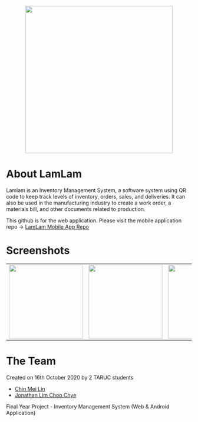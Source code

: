 <p align="center"><img src="https://user-images.githubusercontent.com/37932895/147462649-d071a65a-6812-432a-82b4-96d3b37ebd18.png" width="400"></p>

# About LamLam
Lamlam is an Inventory Management System, a software system using QR code to keep track levels of inventory, orders, sales, and deliveries. It can also be used in the manufacturing industry to create a work order, a materials bill, and other documents related to production. 


This github is for the web application. Please visit the mobile application repo -> <a href="https://github.com/ChooChye/LamLamAndroidApp">LamLam Mobile App Repo</a>

# Screenshots
<table>
  <tr>
    <td><img src="https://user-images.githubusercontent.com/37932895/147467494-a039023d-eed3-461a-9497-4f3deb7d7ca6.png" width="200"></td>
    <td><img src="https://user-images.githubusercontent.com/37932895/147467491-7502aed6-30b6-46ea-a3f6-0d9f8b283bc5.png" width="200"></td>
    <td><img src="https://user-images.githubusercontent.com/37932895/147465411-690fc02d-dbed-475d-a015-3a1d306c0f29.jpg" width="200"></td>
  </tr>
 </table>
 

# The Team
Created on 16th October 2020 by 2 TARUC students 
<ul>
<li>
    <a href="https://github.com/meilin0438"  target="_blank"> Chin Mei Lin</a>
  </li>
  <li>
    <a href="https://github.com/ChooChye/" target="_blank">Jonathan Lim Choo Chye</a>
  </li>
</ul>

Final Year Project - Inventory Management System (Web & Android Application)

